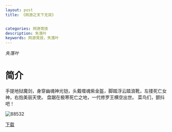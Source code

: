```yaml
---
layout: post
title: 《网游之天下无双》


categories: 网游竞技
description: 失落叶
keywords: 网游竞技，失落叶
---
```


*失落叶*

# 简介

手提地狱魔剑，身穿幽魂神光铠，头戴噬魂紫金盔，脚踏浮云踏浪靴，左搂死亡女神，右抱美丽天使。 盘踞在极寒死亡之地，一代修罗王横空出世。 菜鸟们，颤抖吧！

![88532](http://tvax3.sinaimg.cn/large/008dGP0Fgy1gtybssvxo9j30go0m8jv4.jpg)

[下载](https://link.jscdn.cn/1drv/aHR0cHM6Ly8xZHJ2Lm1zL3QvcyFBaGU2R2dNWmVFb2poSEFTcGxSWl9QekgyMHlkP2U9a2hQQ3BM.txt)
